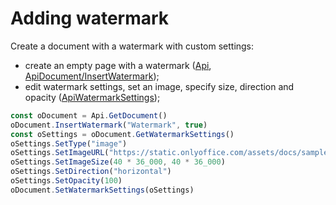 # Adding watermark

Create a document with a watermark with custom settings:

- create an empty page with a watermark ([Api](../../../docs/office-api/usage-api/text-document-api/Api/Api.md), [ApiDocument/InsertWatermark](../../../docs/office-api/usage-api/text-document-api/ApiDocument/Methods/InsertWatermark.md));
- edit watermark settings, set an image, specify size, direction and opacity ([ApiWatermarkSettings](../../../docs/office-api/usage-api/text-document-api/ApiWatermarkSettings/ApiWatermarkSettings.md));

```ts document-builder={"documentType": "word", "editorConfig": {"customization": {"zoom": 60}}}
const oDocument = Api.GetDocument()
oDocument.InsertWatermark("Watermark", true)
const oSettings = oDocument.GetWatermarkSettings()
oSettings.SetType("image")
oSettings.SetImageURL("https://static.onlyoffice.com/assets/docs/samples/img/onlyoffice_logo.png")
oSettings.SetImageSize(40 * 36_000, 40 * 36_000)
oSettings.SetDirection("horizontal")
oSettings.SetOpacity(100)
oDocument.SetWatermarkSettings(oSettings)
```
